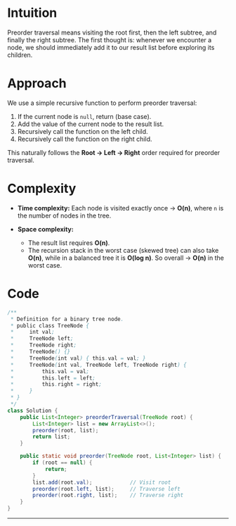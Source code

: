 

# Intuition

Preorder traversal means visiting the root first, then the left subtree, and finally the right subtree.
The first thought is: whenever we encounter a node, we should immediately add it to our result list before exploring its children.

# Approach

We use a simple recursive function to perform preorder traversal:

1. If the current node is `null`, return (base case).
2. Add the value of the current node to the result list.
3. Recursively call the function on the left child.
4. Recursively call the function on the right child.

This naturally follows the **Root → Left → Right** order required for preorder traversal.

# Complexity

* **Time complexity:**
  Each node is visited exactly once → **O(n)**, where `n` is the number of nodes in the tree.

* **Space complexity:**

  * The result list requires **O(n)**.
  * The recursion stack in the worst case (skewed tree) can also take **O(n)**, while in a balanced tree it is **O(log n)**.
    So overall → **O(n)** in the worst case.

# Code

```java
/**
 * Definition for a binary tree node.
 * public class TreeNode {
 *     int val;
 *     TreeNode left;
 *     TreeNode right;
 *     TreeNode() {}
 *     TreeNode(int val) { this.val = val; }
 *     TreeNode(int val, TreeNode left, TreeNode right) {
 *         this.val = val;
 *         this.left = left;
 *         this.right = right;
 *     }
 * }
 */
class Solution {
    public List<Integer> preorderTraversal(TreeNode root) {
        List<Integer> list = new ArrayList<>();
        preorder(root, list);
        return list;
    }

    public static void preorder(TreeNode root, List<Integer> list) {
        if (root == null) {
            return;
        }
        list.add(root.val);            // Visit root
        preorder(root.left, list);     // Traverse left
        preorder(root.right, list);    // Traverse right
    }
}
```

---
